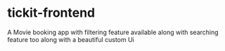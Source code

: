 # tickit-frontend
A Movie booking app with filtering feature available along with searching feature too along with a beautiful custom Ui
